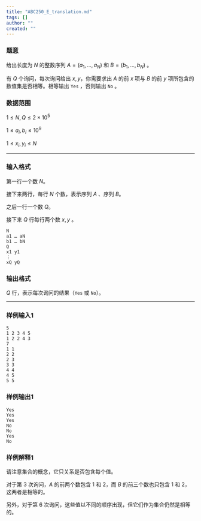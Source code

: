 ```yaml
---
title: "ABC250_E_translation.md"
tags: []
author: ""
created: ""
---
```


### 题意 

给出长度为 $N$ 的整数序列 $A=(a_1,...,a_N)$ 和 $B=(b_1,...,b_N)$ 。

有 $Q$ 个询问，每次询问给出 $x,y$，你需要求出 $A$ 的前 $x$ 项与 $B$ 的前 $y$ 项所包含的数值集是否相等。相等输出 `Yes` ，否则输出 `No` 。

### 数据范围

$1\le N,Q\le 2\times 10^5$

$1\le a_i,b_i\le 10^9$

$1\le x_i,y_i \le N$



---

### 输入格式

第一行一个数 $N$。

接下来两行，每行 $N$ 个数，表示序列 $A$ 、序列 $B$。

之后一行一个数 $Q$。

接下来 $Q$ 行每行两个数 $x,y$ 。

```
N 
a1 … aN
b1 … bN 
Q 
x1 y1
⋮ 
xQ yQ
```

### 输出格式

$Q$ 行，表示每次询问的结果（`Yes` 或 `No`）。

---

### 样例输入1

```
5
1 2 3 4 5
1 2 2 4 3
7
1 1
2 2
2 3
3 3
4 4
4 5
5 5
```

### 样例输出1

```
Yes
Yes
Yes
No
No
Yes
No
```

### 样例解释1

请注意集合的概念，它只关系是否包含每个值。

对于第 $3$ 次询问，$A$ 的前两个数包含 $1$ 和 $2$，而 $B$ 的前三个数也只包含 $1$ 和 $2$，这两者是相等的。

另外，对于第 $6$ 次询问，这些值以不同的顺序出现，但它们作为集合仍然是相等的。



